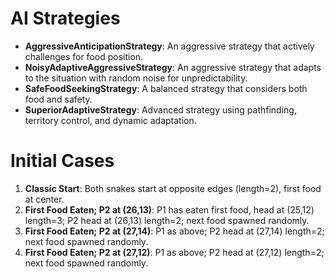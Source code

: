 # AI Strategies

- **AggressiveAnticipationStrategy**: An aggressive strategy that actively challenges for food position.
- **NoisyAdaptiveAggressiveStrategy**: An aggressive strategy that adapts to the situation with random noise for unpredictability.
- **SafeFoodSeekingStrategy**: A balanced strategy that considers both food and safety.
- **SuperiorAdaptiveStrategy**: Advanced strategy using pathfinding, territory control, and dynamic adaptation.

# Initial Cases

1. **Classic Start**: Both snakes start at opposite edges (length=2), first food at center.
2. **First Food Eaten; P2 at (26,13)**: P1 has eaten first food, head at (25,12) length=3; P2 head at (26,13) length=2; next food spawned randomly.
3. **First Food Eaten; P2 at (27,14)**: P1 as above; P2 head at (27,14) length=2; next food spawned randomly.
4. **First Food Eaten; P2 at (27,12)**: P1 as above; P2 head at (27,12) length=2; next food spawned randomly.

